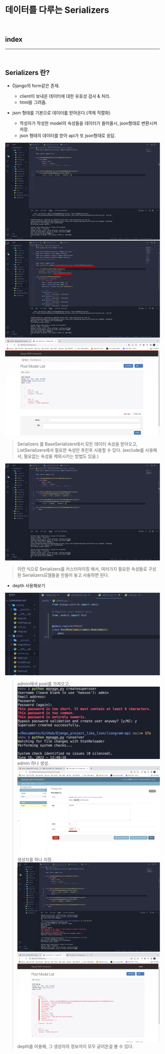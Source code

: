 # 데이터를 다루는 Serializers


<br>

## index



---

<br>

## Serializers 란?

* Django의 form같은 존재.
    - client이 보내온 데이터에 대한 유효성 검사 & 처리.
    - html을 그려줌.

* json 형태를 기본으로 데이터를 받아온다.(객체 직렬화)
    - 작성자가 작성한 model의 속성들을 데이터가 들어올시, json형태로 변환시켜 저장.
    - json 형태의 데이터를 받아 api가 또 json형태로 응답.

![s](/Image/Django/e26.PNG)
![s](/Image/Django/e27.PNG)
![s](/Image/Django/e28.PNG)

> Serializers 를 BaseSerializers에서 모든 데이터 속성을 받아오고, ListSerializers에서 필요한 속성만 추린후 사용할 수 있다. (exclude를 사용해서, 필요없는 속성을 제외시키는 방법도 있음.)

![s](/Image/Django/e29.PNG)

> 이런 식으로 Serializers를 커스터마이징 해서, 여러가지 필요한 속성들로 구성된 Serializers모델들을 만들어 놓고 사용하면 된다.

* depth 사용해보기

![s](/Image/Django/e30.PNG)
> admin에서 post를 가져오고,
![s](/Image/Django/e31.PNG)
> admin 하나 생성.
![s](/Image/Django/e33.PNG)
> 생성자를 하나 지정.
![s](/Image/Django/e34.PNG)
![s](/Image/Django/e35.PNG)
> depth를 이용해, 그 생성자의 정보까지 모두 긁어온걸 볼 수 있다.











 



















